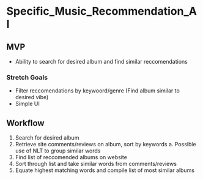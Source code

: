 # Specific_Music_Recommendation_AI

## MVP
- Ability to search for desired album and find similar reccomendations

### Stretch Goals
- Filter reccomendations by keywoord/genre (Find album similar to desired vibe)
- Simple UI

## Workflow
1. Search for desired album
2. Retrieve site comments/reviews on album, sort by keywords
   a. Possible use of NLT to group similar words
3. Find list of reccomended albums on website
4. Sort through list and take similar words from comments/reviews
5. Equate highest matching words and compile list of most similar albums
